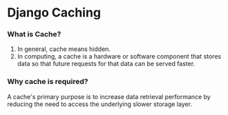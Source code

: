 # Django Caching

### What is Cache?
1. In general, cache means hidden.
2. In computing, a cache is a hardware or software component that stores data so that future requests for that data can be served faster.

### Why cache is required?
A cache's primary purpose is to increase data retrieval performance by reducing the need to access the underlying slower storage layer.
